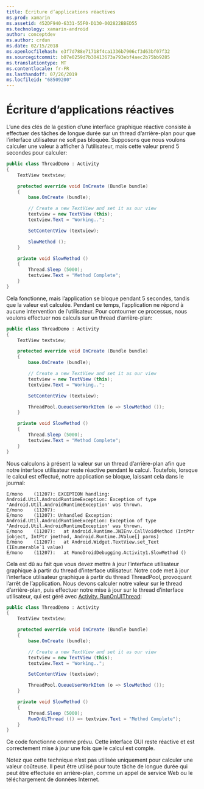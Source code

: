 ```yaml
---
title: Écriture d’applications réactives
ms.prod: xamarin
ms.assetid: 452DF940-6331-55F0-D130-002822BBED55
ms.technology: xamarin-android
author: conceptdev
ms.author: crdun
ms.date: 02/15/2018
ms.openlocfilehash: e3f7d788e71718f4ca1336b7906cf3d63bf07f32
ms.sourcegitcommit: b07e0259d7b30413673a793ebf4aec2b75bb9285
ms.translationtype: MT
ms.contentlocale: fr-FR
ms.lasthandoff: 07/26/2019
ms.locfileid: "68509200"
---
```

# <a name="writing-responsive-applications"></a>Écriture d’applications réactives

L’une des clés de la gestion d’une interface graphique réactive consiste à effectuer des tâches de longue durée sur un thread d’arrière-plan pour que l’interface utilisateur ne soit pas bloquée. Supposons que nous voulons calculer une valeur à afficher à l’utilisateur, mais cette valeur prend 5 secondes pour calculer:

```csharp
public class ThreadDemo : Activity
{
    TextView textview;

    protected override void OnCreate (Bundle bundle)
    {
        base.OnCreate (bundle);

        // Create a new TextView and set it as our view
        textview = new TextView (this);
        textview.Text = "Working..";

        SetContentView (textview);

        SlowMethod ();
    }

    private void SlowMethod ()
    {
        Thread.Sleep (5000);
        textview.Text = "Method Complete";
    }
}
```

Cela fonctionne, mais l’application se bloque pendant 5 secondes, tandis que la valeur est calculée. Pendant ce temps, l’application ne répond à aucune intervention de l’utilisateur. Pour contourner ce processus, nous voulons effectuer nos calculs sur un thread d’arrière-plan:

```csharp
public class ThreadDemo : Activity
{
    TextView textview;

    protected override void OnCreate (Bundle bundle)
    {
        base.OnCreate (bundle);

        // Create a new TextView and set it as our view
        textview = new TextView (this);
        textview.Text = "Working..";

        SetContentView (textview);

        ThreadPool.QueueUserWorkItem (o => SlowMethod ());
    }

    private void SlowMethod ()
    {
        Thread.Sleep (5000);
        textview.Text = "Method Complete";
    }
}
```

Nous calculons à présent la valeur sur un thread d’arrière-plan afin que notre interface utilisateur reste réactive pendant le calcul. Toutefois, lorsque le calcul est effectué, notre application se bloque, laissant cela dans le journal:

```shell
E/mono    (11207): EXCEPTION handling: Android.Util.AndroidRuntimeException: Exception of type 'Android.Util.AndroidRuntimeException' was thrown.
E/mono    (11207):
E/mono    (11207): Unhandled Exception: Android.Util.AndroidRuntimeException: Exception of type 'Android.Util.AndroidRuntimeException' was thrown.
E/mono    (11207):   at Android.Runtime.JNIEnv.CallVoidMethod (IntPtr jobject, IntPtr jmethod, Android.Runtime.JValue[] parms)
E/mono    (11207):   at Android.Widget.TextView.set_Text (IEnumerable`1 value)
E/mono    (11207):   at MonoDroidDebugging.Activity1.SlowMethod ()
```

Cela est dû au fait que vous devez mettre à jour l’interface utilisateur graphique à partir du thread d’interface utilisateur. Notre code met à jour l’interface utilisateur graphique à partir du thread ThreadPool, provoquant l’arrêt de l’application. Nous devons calculer notre valeur sur le thread d’arrière-plan, puis effectuer notre mise à jour sur le thread d’interface utilisateur, qui est géré avec [Activity. RunOnUIThread](xref:Android.App.Activity.RunOnUiThread*):

```csharp
public class ThreadDemo : Activity
{
    TextView textview;

    protected override void OnCreate (Bundle bundle)
    {
        base.OnCreate (bundle);

        // Create a new TextView and set it as our view
        textview = new TextView (this);
        textview.Text = "Working..";

        SetContentView (textview);

        ThreadPool.QueueUserWorkItem (o => SlowMethod ());
    }

    private void SlowMethod ()
    {
        Thread.Sleep (5000);
        RunOnUiThread (() => textview.Text = "Method Complete");
    }
}
```

Ce code fonctionne comme prévu. Cette interface GUI reste réactive et est correctement mise à jour une fois que le calcul est comple.

Notez que cette technique n’est pas utilisée uniquement pour calculer une valeur coûteuse. Il peut être utilisé pour toute tâche de longue durée qui peut être effectuée en arrière-plan, comme un appel de service Web ou le téléchargement de données Internet.
